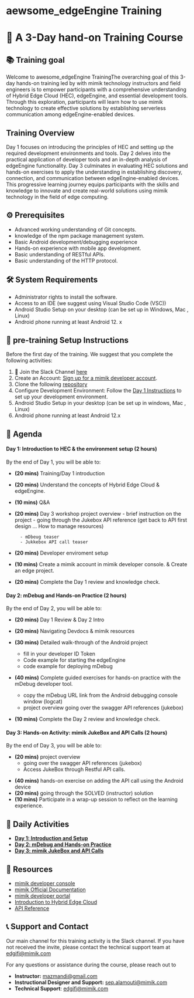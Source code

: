 # aewsome_edgeEngine Training 
# 🚀 A 3-Day hand-on Training Course

## 📚 Training goal 

Welcome to awesome_edgeEngine TrainingThe overarching goal of this 3-day hands-on training led by  with mimik technology instructors and field engineers is to empower 
participants with a comprehensive  understanding of Hybrid Edge Cloud (HEC), edgeEngine, and  essential development tools. Through this exploration, participants will learn how to use mimik technology  to create effective solutions by establishing serverless communication among  edgeEngine-enabled devices.

## Training Overview 

Day 1 focuses on introducing the principles of HEC and setting up the required development environments and tools. Day 2 delves into the practical application of
developer tools and an in-depth analysis of edgeEngine  functionality. Day 3 culminates in evaluating HEC solutions and hands-on exercises to apply the understanding in 
establishing discovery, connection, and communication between edgeEngine-enabled devices. This progressive learning journey equips participants with the skills and knowledge to innovate and create real-world solutions using mimik technology in the field of edge computing.



## ⚙️ Prerequisites

- Advanced working understanding of Git concepts.
- knowledge of the npm package management system.
- Basic Android development/debugging experience 
- Hands-on experience with mobile app development.
- Basic understanding of RESTful APIs.
- Basic understanding of the HTTP protocol.


## 🛠️ System Requirements 

- Administrator rights to install the software.
- Access to an IDE (we suggest using Visual Studio Code (VSC))
- Android Studio Setup on your desktop (can be set up in Windows, Mac , Linux)
- Android phone running at least Android 12. x 


## 🔧 pre-training Setup Instructions

Before the first day of the training. We suggest that you complete the following activities:

1. 💬 Join the Slack Channel [here](link-to-Slack-invite)
2. Create an Account: [Sign up for a mimik developer account](https://console.mimik.com/create_account).
3. Clone the following [repository]()
4. Configure Development Environment: Follow the [Day 1 Instructions](./01-Day1/) to set up your development environment.
4. Android Studio Setup in your desktop (can be set up in windows, Mac , Linux)
5. Android phone running at least Android 12.x 

    
## 🎯 Agenda

#### Day 1: Introduction to HEC & the environment setup  (2 hours)
By the end of Day 1, you will be able to:

- **(20 mins)** Training/Day 1 introduction 
- **(20 mins)** Understand the concepts of Hybrid Edge Cloud & edgeEngine.
- **(10 mins)** Q&A 
- **(20 mins)** Day 3 workshop project overview 
         - brief instruction on the project 
        - going through the Jukebox API reference (get back to API first design ... How to manage resources)

        - mDbeug teaser
        - Jukkebox API call teaser

- **(20 mins)** Developer enviroment setup 
- **(10 mins)** Create a mimik account in mimik developer console. & Create an edge project.
- **(20 mins)** Complete the Day 1 review and knowledge check.

#### Day 2: mDebug and Hands-on Practice (2 hours)
By the end of Day 2, you will be able to:

- **(20 mins)** Day 1 Review & Day 2 Intro 
- **(20 mins)** Navigating Devdocs & mimik resources
- **(30 mins)** Detailed walk-through of the Android project

    - fill in your developer ID Token 
    - Code example for starting the edgeEngine 
    - code example for deploying mDebug 

- **(40 mins)** Complete guided exercises for hands-on practice with the mDebug developer tool.
    - copy the mDebug URL link from the Android debugging console window (logcat)
    - project overview going over the swagger API references (jukebox)

- **(10 mins)** Complete the Day 2 review and knowledge check.
 

#### Day 3: Hands-on Activity: mimik JukeBox and API Calls (2 hours)
By the end of Day 3, you will be able to:
- **(20 mins)** project overview
   - going over the swagger API references (jukebox)
   - Access JukeBox through Restful API calls.
<!-- ** using mDebug to do local discovery in order to find out the local IP address and the API PATH of the Jukebox edge microservice 
** using a curl command to send the Jukebox API  -->
- **(40 mins)** hands-on exercise on adding the API call using the Android device 
- **(20 mins)** going through the SOLVED (instructor) solution 
- **(10  mins)** Participate in a wrap-up session to reflect on the learning experience.



## 📅 Daily Activities

- **[Day 1: Introduction and Setup](./01-Day1/)**
- **[Day 2: mDebug and Hands-on Practice](./02-Day2/)**
- **[Day 3: mimik JukeBox and API Calls](./03-Day3/)**

## 📁 Resources

- [mimik developer console](https://developer.mimik.com/console)
- [mimik Official Documentation](https://devdocs.mimik.com)
- [mimik developer portal](https://developer.mimik.com)
- [Introduction to Hybrid Edge Cloud](link-to-HEC-overview)
- [API Reference](link-to-API-reference)



## 📞 Support and Contact

Our main channel for this training activity is the Slack channel. If you have not received the invite, please contact the technical support team at edgifi@mimik.com 

For any questions or assistance during the course, please reach out to

- **Instructor:** mazmandi@gmail.com
- **Instructional Designer and Support:** sep.alamouti@mimik.com
- **Technical Support**: edgifi@mimik.com


